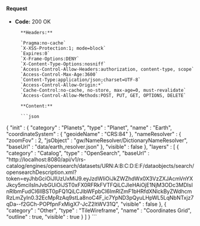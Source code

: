 #### Request

* **Code:** 200 OK

        **Headers:**

        `Pragma:no-cache`
        `X-XSS-Protection:1; mode=block`
        `Expires:0`
        `X-Frame-Options:DENY`
        `X-Content-Type-Options:nosniff`
        `Access-Control-Allow-Headers:authorization, content-type, scope`
        `Access-Control-Max-Age:3600`
        `Content-Type:application/json;charset=UTF-8`
        `Access-Control-Allow-Origin:*`
        `Cache-Control:no-cache, no-store, max-age=0, must-revalidate`
        `Access-Control-Allow-Methods:POST, PUT, GET, OPTIONS, DELETE`

        **Content:**

        ```json
    
{
  "init" : {
    "category" : "Planets",
    "type" : "Planet",
    "name" : "Earth",
    "coordinateSystem" : {
      "geoideName" : "CRS:84"
    },
    "nameResolver" : {
      "zoomFov" : 2,
      "jsObject" : "gw/NameResolver/DictionaryNameResolver",
      "baseUrl" : "data/earth_resolver.json"
    },
    "visible" : false
  },
  "layers" : [ {
    "category" : "Catalog",
    "type" : "OpenSearch",
    "baseUrl" : "http://localhost:8080/api/v1/rs-catalog/engines/opensearch/datasets/URN:A:B:C:D:E:F/dataobjects/search/opensearchDescription.xml?token=eyJhbGciOiJIUzUxMiJ9.eyJzdWIiOiJkZWZhdWx0X3VzZXJAcmVnYXJkcy5mciIsInJvbGUiOiJST0xFX0RFRkFVTFQiLCJleHAiOjE1NjM3ODc3MDIsInRlbmFudCI6IlBST0pFQ1QiLCJlbWFpbCI6ImRlZmF1bHRfdXNlckByZWdhcmRzLmZyIn0.32EcMpRzAq9stLa8noC4F_ic7YpND3pQyuLHpWL5LqNbNTxjz7qDa--f2GCh-POPfpnFxMigX7-JcZ2ItWV31Q",
    "visible" : false
  }, {
    "category" : "Other",
    "type" : "TileWireframe",
    "name" : "Coordinates Grid",
    "outline" : true,
    "visible" : true
  } ]
}
        ```
